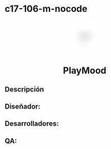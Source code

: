 # c17-106-m-nocode
<p align="center">
  <img src="Rectangle 19.png" alt="Descripción de la imagen" width="100">
</p>

<h1 align="center">PlayMood</h1>


## Descripción

## Diseñador:

## Desarrolladores:

## QA:
